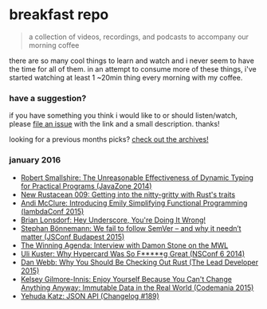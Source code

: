 # breakfast repo
> a collection of videos, recordings, and podcasts to accompany our morning coffee

there are so many cool things to learn and watch and i never seem to have the time for all of them. in an attempt to consume more of these things, i've started watching at least 1 ~20min thing every morning with my coffee.

### have a suggestion?

if you have something you think i would like to or should listen/watch, please [file an issue](https://github.com/ashleygwilliams/breakfast-repo/issues/new) with the link and a small description. thanks!

looking for a previous months picks? [check out the archives!](https://github.com/ashleygwilliams/breakfast-repo/tree/master/archives) 

### january 2016

- [Robert Smallshire: The Unreasonable Effectiveness of Dynamic Typing for Practical Programs (JavaZone 2014)](https://vimeo.com/74354480)
- [New Rustacean 009: Getting into the nitty-gritty with Rust's traits](http://www.newrustacean.com/show_notes/e009/index.html)
- [Andi McClure: Introducing Emily Simplifying Functional Programming (lambdaConf 2015)](https://www.youtube.com/watch?v=gMZsc3cvwKs)
- [Brian Lonsdorf: Hey Underscore, You're Doing It Wrong!](https://www.youtube.com/watch?v=m3svKOdZijA)
- [Stephan Bönnemann: We fail to follow SemVer – and why it needn’t matter (JSConf Budapest 2015)](
https://www.youtube.com/watch?v=tc2UgG5L7WM)
- [The Winning Agenda: Interview with Damon Stone on the MWL](http://thewinningagenda.com/2016/01/04/episode-64-exclusive-interview-with-damon-stone-on-the-most-wanted-list/)
- [Uli Kuster: Why Hypercard Was So F*****g Great (NSConf 6 2014)](https://vimeo.com/95380430)
- [Dan Webb: Why You Should Be Checking Out Rust (The Lead Developer 2015)](https://vimeo.com/139631510)
- [Kelsey Gilmore-Innis: Enjoy Yourself Because You Can't Change Anything Anyway: Immutable Data in the Real World (Codemania 2015)](https://www.youtube.com/watch?v=bi8c55JNyGA)
- [Yehuda Katz: JSON API (Changelog #189)](https://changelog.com/189/)
